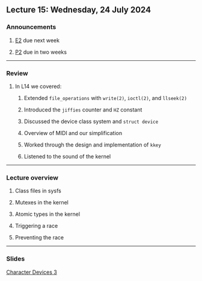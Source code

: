## Lecture 15: Wednesday, 24 July 2024

### Announcements

1. [E2](/assignments/E2.md) due next week

1. [P2](/assignments/P2.md) due in two weeks

---

### Review

1. In L14 we covered:

    1. Extended `file_operations` with `write(2)`, `ioctl(2)`, and `llseek(2)`

    1. Introduced the `jiffies` counter and `HZ` constant

    1. Discussed the device class system and `struct device`

    1. Overview of MIDI and our simplification

    1. Worked through the design and implementation of `kkey`

    1. Listened to the sound of the kernel

---

### Lecture overview

1. Class files in sysfs

1. Mutexes in the kernel

1. Atomic types in the kernel

1. Triggering a race

1. Preventing the race


---

### Slides

[Character Devices 3](/slides/chardevs3.html)
